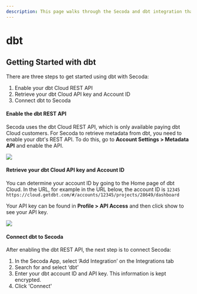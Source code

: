 ```yaml
---
description: This page walks through the Secoda and dbt integration that Secoda supports
---
```


# dbt

## **Getting Started with dbt** <a href="#h_3a4bfd6458" id="h_3a4bfd6458"></a>

There are three steps to get started using dbt with Secoda:

1. Enable your dbt Cloud REST API
2. Retrieve your dbt Cloud API key and Account ID
3. Connect dbt to Secoda

#### **Enable the dbt REST API** <a href="#h_89d08409d1" id="h_89d08409d1"></a>

Secoda uses the dbt Cloud REST API, which is only available paying dbt Cloud customers. For Secoda to retrieve metadata from dbt, you need to enable your dbt's REST API. To do this, go to **Account Settings > Metadata API** and enable the API.

![](https://downloads.intercomcdn.com/i/o/345516478/e4c72562e6b3c14d3d20629b/image.png)

#### **Retrieve your dbt Cloud API key and Account ID** <a href="#h_a2cb9baed8" id="h_a2cb9baed8"></a>

You can determine your account ID by going to the Home page of dbt Cloud. In the URL, for example in the URL below, the account ID is `12345 https://cloud.getdbt.com/#/accounts/12345/projects/28649/dashboard`

Your API key can be found in **Profile > API Access** and then click show to see your API key.

![](https://downloads.intercomcdn.com/i/o/345516125/f29da89403c954783f78de48/Screen+Shot+2021-06-03+at+10.30.16+AM.png)

#### **Connect dbt to Secoda** <a href="#h_d49e98be3a" id="h_d49e98be3a"></a>

After enabling the dbt REST API, the next step is to connect Secoda:

1. In the Secoda App, select ‘Add Integration’ on the Integrations tab
2. Search for and select ‘dbt’
3. Enter your dbt account ID and API key. This information is kept encrypted.
4. Click 'Connect'
